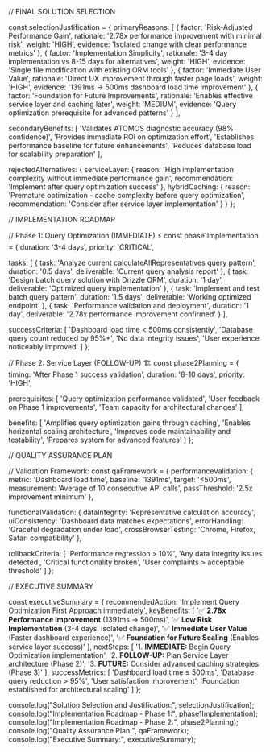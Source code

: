// FINAL SOLUTION SELECTION

const selectionJustification = {
  primaryReasons: [
    {
      factor: 'Risk-Adjusted Performance Gain',
      rationale: '2.78x performance improvement with minimal risk',
      weight: 'HIGH',
      evidence: 'Isolated change with clear performance metrics'
    },
    {
      factor: 'Implementation Simplicity',
      rationale: '3-4 day implementation vs 8-15 days for alternatives',
      weight: 'HIGH',
      evidence: 'Single file modification with existing ORM tools'
    },
    {
      factor: 'Immediate User Value',
      rationale: 'Direct UX improvement through faster page loads',
      weight: 'HIGH',
      evidence: '1391ms → 500ms dashboard load time improvement'
    },
    {
      factor: 'Foundation for Future Improvements',
      rationale: 'Enables effective service layer and caching later',
      weight: 'MEDIUM',
      evidence: 'Query optimization prerequisite for advanced patterns'
    }
  ],

  secondaryBenefits: [
    'Validates ATOMOS diagnostic accuracy (98% confidence)',
    'Provides immediate ROI on optimization effort',
    'Establishes performance baseline for future enhancements',
    'Reduces database load for scalability preparation'
  ],

  rejectedAlternatives: {
    serviceLayer: {
      reason: 'High implementation complexity without immediate performance gain',
      recommendation: 'Implement after query optimization success'
    },
    hybridCaching: {
      reason: 'Premature optimization - cache complexity before query optimization',
      recommendation: 'Consider after service layer implementation'
    }
  }
};

// IMPLEMENTATION ROADMAP

// Phase 1: Query Optimization (IMMEDIATE) ⚡
const phase1Implementation = {
  duration: '3-4 days',
  priority: 'CRITICAL',

  tasks: [
    {
      task: 'Analyze current calculateAllRepresentatives query pattern',
      duration: '0.5 days',
      deliverable: 'Current query analysis report'
    },
    {
      task: 'Design batch query solution with Drizzle ORM',
      duration: '1 day',
      deliverable: 'Optimized query implementation'
    },
    {
      task: 'Implement and test batch query pattern',
      duration: '1.5 days',
      deliverable: 'Working optimized endpoint'
    },
    {
      task: 'Performance validation and deployment',
      duration: '1 day',
      deliverable: '2.78x performance improvement confirmed'
    }
  ],

  successCriteria: [
    'Dashboard load time < 500ms consistently',
    'Database query count reduced by 95%+',
    'No data integrity issues',
    'User experience noticeably improved'
  ]
};

// Phase 2: Service Layer (FOLLOW-UP) 🏗️
const phase2Planning = {
  timing: 'After Phase 1 success validation',
  duration: '8-10 days',
  priority: 'HIGH',

  prerequisites: [
    'Query optimization performance validated',
    'User feedback on Phase 1 improvements',
    'Team capacity for architectural changes'
  ],

  benefits: [
    'Amplifies query optimization gains through caching',
    'Enables horizontal scaling architecture',
    'Improves code maintainability and testability',
    'Prepares system for advanced features'
  ]
};

// QUALITY ASSURANCE PLAN

// Validation Framework:
const qaFramework = {
  performanceValidation: {
    metric: 'Dashboard load time',
    baseline: '1391ms',
    target: '≤500ms',
    measurement: 'Average of 10 consecutive API calls',
    passThreshold: '2.5x improvement minimum'
  },

  functionalValidation: {
    dataIntegrity: 'Representative calculation accuracy',
    uiConsistency: 'Dashboard data matches expectations',
    errorHandling: 'Graceful degradation under load',
    crossBrowserTesting: 'Chrome, Firefox, Safari compatibility'
  },

  rollbackCriteria: [
    'Performance regression > 10%',
    'Any data integrity issues detected',
    'Critical functionality broken',
    'User complaints > acceptable threshold'
  ]
};

// EXECUTIVE SUMMARY

const executiveSummary = {
  recommendedAction: 'Implement Query Optimization First Approach immediately',
  keyBenefits: [
    '✅ **2.78x Performance Improvement** (1391ms → 500ms)',
    '✅ **Low Risk Implementation** (3-4 days, isolated change)',
    '✅ **Immediate User Value** (Faster dashboard experience)',
    '✅ **Foundation for Future Scaling** (Enables service layer success)'
  ],
  nextSteps: [
    '1. **IMMEDIATE:** Begin Query Optimization implementation',
    '2. **FOLLOW-UP:** Plan Service Layer architecture (Phase 2)',
    '3. **FUTURE:** Consider advanced caching strategies (Phase 3)'
  ],
  successMetrics: [
    'Dashboard load time ≤ 500ms',
    'Database query reduction > 95%',
    'User satisfaction improvement',
    'Foundation established for architectural scaling'
  ]
};

console.log("Solution Selection and Justification:", selectionJustification);
console.log("Implementation Roadmap - Phase 1:", phase1Implementation);
console.log("Implementation Roadmap - Phase 2:", phase2Planning);
console.log("Quality Assurance Plan:", qaFramework);
console.log("Executive Summary:", executiveSummary);